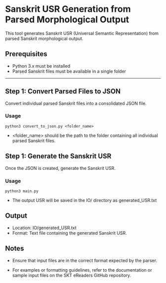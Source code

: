 # Sanskrit USR Generation from Parsed Morphological Output

This tool generates Sanskrit USR (Universal Semantic Representation) from parsed Sanskrit morphological output.

## Prerequisites

- Python 3.x must be installed
- Parsed Sanskrit files must be available in a single folder

---

## Step 1: Convert Parsed Files to JSON

Convert individual parsed Sanskrit files into a consolidated JSON file.

### Usage

```
python3 convert_to_json.py <folder_name>
```
- <folder_name> should be the path to the folder containing all individual parsed Sanskrit files.

## Step 1: Generate the Sanskrit USR

Once the JSON is created, generate the Sanskrit USR.

### Usage

```
python3 main.py
```
- The output USR will be saved in the IO/ directory as generated_USR.txt

## Output

- Location: IO/generated_USR.txt
- Format: Text file containing the generated Sanskrit USR.

## Notes

- Ensure that input files are in the correct format expected by the parser.

- For examples or formatting guidelines, refer to the documentation or sample input files on the SKT eReaders GitHub repository.